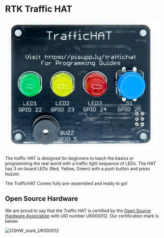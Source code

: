 # RTK Traffic HAT

![Traffichat](Hardware/Traffichat.jpg)

The traffic HAT is designed for beginners to teach the basics or programming the real world with a traffic light sequence of LEDs. The HAT has 3 on-board LEDs (Red, Yellow, Green) with a push button and piezo buzzer.

The TrafficHAT Comes fully pre-assembled and ready to go!

## Open Source Hardware

We are proud to say that the Traffic HAT is certified by the [Open Source Hardware Association](https://certification.oshwa.org/uk000012.html) with UID number UK000012. Our certification mark is below:


![OSHW_mark_UK000012](https://user-images.githubusercontent.com/1878314/93085818-136e3500-f68e-11ea-940a-43e381c02fb6.png)
